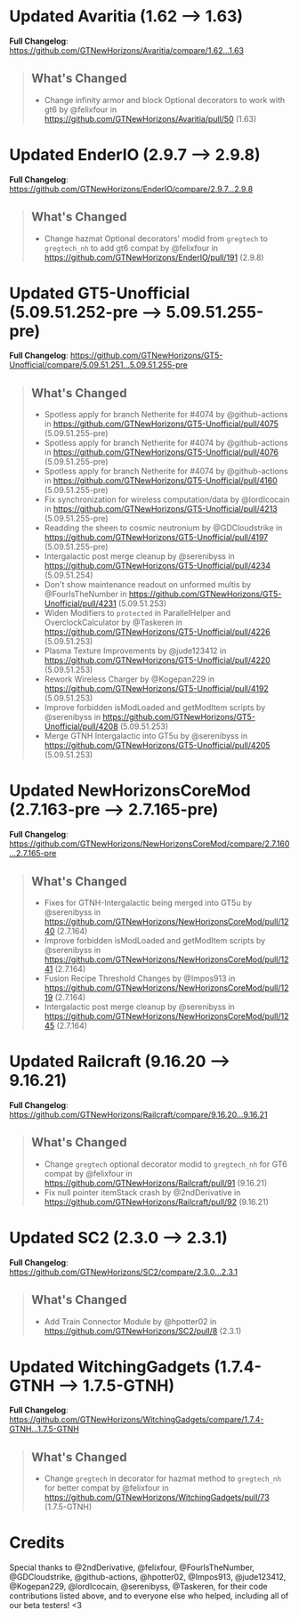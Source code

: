 # Updated Avaritia (1.62 -->  1.63)
**Full Changelog**: https://github.com/GTNewHorizons/Avaritia/compare/1.62...1.63
>## What's Changed
> * Change infinity armor and block Optional decorators to work with gt6 by @felixfour in https://github.com/GTNewHorizons/Avaritia/pull/50 (1.63)
>

# Updated EnderIO (2.9.7 -->  2.9.8)
**Full Changelog**: https://github.com/GTNewHorizons/EnderIO/compare/2.9.7...2.9.8
>## What's Changed
> * Change hazmat Optional decorators' modid from `gregtech` to `gregtech_nh` to add gt6 compat by @felixfour in https://github.com/GTNewHorizons/EnderIO/pull/191 (2.9.8)
>

# Updated GT5-Unofficial (5.09.51.252-pre -->  5.09.51.255-pre)
**Full Changelog**: https://github.com/GTNewHorizons/GT5-Unofficial/compare/5.09.51.251...5.09.51.255-pre
>## What's Changed
> * Spotless apply for branch Netherite for #4074 by @github-actions in https://github.com/GTNewHorizons/GT5-Unofficial/pull/4075 (5.09.51.255-pre)
> * Spotless apply for branch Netherite for #4074 by @github-actions in https://github.com/GTNewHorizons/GT5-Unofficial/pull/4076 (5.09.51.255-pre)
> * Spotless apply for branch Netherite for #4074 by @github-actions in https://github.com/GTNewHorizons/GT5-Unofficial/pull/4160 (5.09.51.255-pre)
> * Fix synchronization for wireless computation/data by @lordIcocain in https://github.com/GTNewHorizons/GT5-Unofficial/pull/4213 (5.09.51.255-pre)
> * Readding the sheen to cosmic neutronium by @GDCloudstrike in https://github.com/GTNewHorizons/GT5-Unofficial/pull/4197 (5.09.51.255-pre)
> * Intergalactic post merge cleanup by @serenibyss in https://github.com/GTNewHorizons/GT5-Unofficial/pull/4234 (5.09.51.254)
> * Don't show maintenance readout on unformed multis by @FourIsTheNumber in https://github.com/GTNewHorizons/GT5-Unofficial/pull/4231 (5.09.51.253)
> * Widen Modifiers to `protected` in ParallelHelper and OverclockCalculator by @Taskeren in https://github.com/GTNewHorizons/GT5-Unofficial/pull/4226 (5.09.51.253)
> * Plasma Texture Improvements by @jude123412 in https://github.com/GTNewHorizons/GT5-Unofficial/pull/4220 (5.09.51.253)
> * Rework Wireless Charger by @Kogepan229 in https://github.com/GTNewHorizons/GT5-Unofficial/pull/4192 (5.09.51.253)
> * Improve forbidden isModLoaded and getModItem scripts by @serenibyss in https://github.com/GTNewHorizons/GT5-Unofficial/pull/4208 (5.09.51.253)
> * Merge GTNH Intergalactic into GT5u by @serenibyss in https://github.com/GTNewHorizons/GT5-Unofficial/pull/4205 (5.09.51.253)
>

# Updated NewHorizonsCoreMod (2.7.163-pre -->  2.7.165-pre)
**Full Changelog**: https://github.com/GTNewHorizons/NewHorizonsCoreMod/compare/2.7.160...2.7.165-pre
>## What's Changed
> * Fixes for GTNH-Intergalactic being merged into GT5u by @serenibyss in https://github.com/GTNewHorizons/NewHorizonsCoreMod/pull/1240 (2.7.164)
> * Improve forbidden isModLoaded and getModItem scripts by @serenibyss in https://github.com/GTNewHorizons/NewHorizonsCoreMod/pull/1241 (2.7.164)
> * Fusion Recipe Threshold Changes by @Impos913 in https://github.com/GTNewHorizons/NewHorizonsCoreMod/pull/1219 (2.7.164)
> * Intergalactic post merge cleanup by @serenibyss in https://github.com/GTNewHorizons/NewHorizonsCoreMod/pull/1245 (2.7.164)
>

# Updated Railcraft (9.16.20 -->  9.16.21)
**Full Changelog**: https://github.com/GTNewHorizons/Railcraft/compare/9.16.20...9.16.21
>## What's Changed
> * Change `gregtech` optional decorator modid to `gregtech_nh` for GT6 compat by @felixfour in https://github.com/GTNewHorizons/Railcraft/pull/91 (9.16.21)
> * Fix null pointer itemStack crash by @2ndDerivative in https://github.com/GTNewHorizons/Railcraft/pull/92 (9.16.21)
>

# Updated SC2 (2.3.0 -->  2.3.1)
**Full Changelog**: https://github.com/GTNewHorizons/SC2/compare/2.3.0...2.3.1
>## What's Changed
> * Add Train Connector Module by @hpotter02 in https://github.com/GTNewHorizons/SC2/pull/8 (2.3.1)
>

# Updated WitchingGadgets (1.7.4-GTNH -->  1.7.5-GTNH)
**Full Changelog**: https://github.com/GTNewHorizons/WitchingGadgets/compare/1.7.4-GTNH...1.7.5-GTNH
>## What's Changed
> * Change `gregtech` in decorator for hazmat method to `gregtech_nh` for better compat by @felixfour in https://github.com/GTNewHorizons/WitchingGadgets/pull/73 (1.7.5-GTNH)
>

# Credits
Special thanks to @2ndDerivative, @felixfour, @FourIsTheNumber, @GDCloudstrike, @github-actions, @hpotter02, @Impos913, @jude123412, @Kogepan229, @lordIcocain, @serenibyss, @Taskeren, for their code contributions listed above, and to everyone else who helped, including all of our beta testers! <3